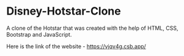 # Disney-Hotstar-Clone

A clone of the Hotstar that was created with the help of HTML, CSS, Bootstrap and JavaScript.  

Here is the link of the website - https://vjqv4g.csb.app/
